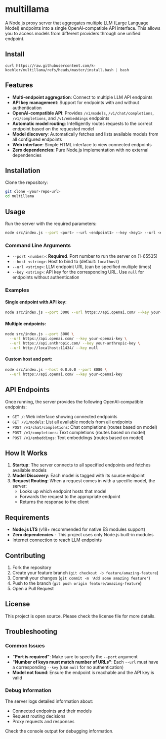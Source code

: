 # multillama

A Node.js proxy server that aggregates multiple LLM (Large Language Model) endpoints into a single OpenAI-compatible API interface. This allows you to access models from different providers through one unified endpoint.

## Install

```
curl https://raw.githubusercontent.com/k-koehler/multillama/refs/heads/master/install.bash | bash
```

## Features

- **Multi-endpoint aggregation**: Connect to multiple LLM API endpoints
- **API key management**: Support for endpoints with and without authentication
- **OpenAI-compatible API**: Provides `/v1/models`, `/v1/chat/completions`, `/v1/completions`, and `/v1/embeddings` endpoints
- **Automatic model routing**: Intelligently routes requests to the correct endpoint based on the requested model
- **Model discovery**: Automatically fetches and lists available models from all configured endpoints
- **Web interface**: Simple HTML interface to view connected endpoints
- **Zero dependencies**: Pure Node.js implementation with no external dependencies

## Installation

Clone the repository:

```bash
git clone <your-repo-url>
cd multillama
```

## Usage

Run the server with the required parameters:

```bash
node src/index.js --port <port> --url <endpoint1> --key <key1> --url <endpoint2> --key <key2>
```

### Command Line Arguments

- `--port <number>`: **Required**. Port number to run the server on (1-65535)
- `--host <string>`: Host to bind to (default: `localhost`)
- `--url <string>`: LLM endpoint URL (can be specified multiple times)
- `--key <string>`: API key for the corresponding URL. Use `null` for endpoints without authentication

### Examples

#### Single endpoint with API key:

```bash
node src/index.js --port 3000 --url https://api.openai.com/ --key your-openai-key
```

#### Multiple endpoints:

```bash
node src/index.js --port 3000 \
  --url https://api.openai.com/ --key your-openai-key \
  --url https://api.anthropic.com/ --key your-anthropic-key \
  --url http://localhost:11434/ --key null
```

#### Custom host and port:

```bash
node src/index.js --host 0.0.0.0 --port 8080 \
  --url https://api.openai.com/ --key your-openai-key
```

## API Endpoints

Once running, the server provides the following OpenAI-compatible endpoints:

- `GET /`: Web interface showing connected endpoints
- `GET /v1/models`: List all available models from all endpoints
- `POST /v1/chat/completions`: Chat completions (routes based on model)
- `POST /v1/completions`: Text completions (routes based on model)
- `POST /v1/embeddings`: Text embeddings (routes based on model)

## How It Works

1. **Startup**: The server connects to all specified endpoints and fetches available models
2. **Model Discovery**: Each model is tagged with its source endpoint
3. **Request Routing**: When a request comes in with a specific model, the server:
   - Looks up which endpoint hosts that model
   - Forwards the request to the appropriate endpoint
   - Returns the response to the client

## Requirements

- **Node.js LTS** (v18+ recommended for native ES modules support)
- **Zero dependencies** - This project uses only Node.js built-in modules
- Internet connection to reach LLM endpoints

## Contributing

1. Fork the repository
2. Create your feature branch (`git checkout -b feature/amazing-feature`)
3. Commit your changes (`git commit -m 'Add some amazing feature'`)
4. Push to the branch (`git push origin feature/amazing-feature`)
5. Open a Pull Request

## License

This project is open source. Please check the license file for more details.

## Troubleshooting

### Common Issues

- **"Port is required"**: Make sure to specify the `--port` argument
- **"Number of keys must match number of URLs"**: Each `--url` must have a corresponding `--key` (use `null` for no authentication)
- **Model not found**: Ensure the endpoint is reachable and the API key is valid

### Debug Information

The server logs detailed information about:

- Connected endpoints and their models
- Request routing decisions
- Proxy requests and responses

Check the console output for debugging information.
